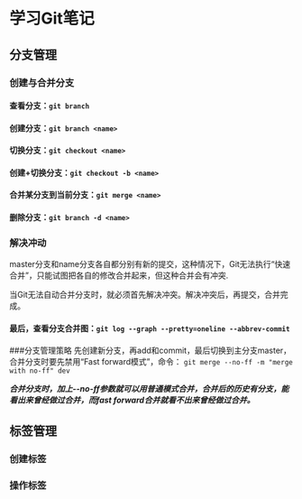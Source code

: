 # 学习Git笔记
## 分支管理
### 创建与合并分支
#### 查看分支：`git branch`
#### 创建分支：`git branch <name>`
#### 切换分支：`git checkout <name>`
#### 创建+切换分支：`git checkout -b <name>`
#### 合并某分支到当前分支：`git merge <name>`
#### 删除分支：`git branch -d <name>`
### 解决冲动
master分支和name分支各自都分别有新的提交，这种情况下，Git无法执行“快速合并”，只能试图把各自的修改合并起来，但这种合并会有冲突.

当Git无法自动合并分支时，就必须首先解决冲突。解决冲突后，再提交，合并完成。
#### 最后，查看分支合并图：`git log --graph --pretty=oneline --abbrev-commit`

###分支管理策略
先创建新分支，再add和commit，最后切换到主分支master，合并分支时要先禁用“Fast forward模式”，命令：
`git merge --no-ff -m "merge with no-ff" dev`

***合并分支时，加上--no-ff参数就可以用普通模式合并，合并后的历史有分支，能看出来曾经做过合并，而fast forward合并就看不出来曾经做过合并。***
## 标签管理

### 创建标签

### 操作标签

